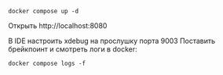 ```shell
docker compose up -d
```

Открыть http://localhost:8080

В IDE настроить xdebug на прослушку порта 9003
Поставить брейкпоинт и смотреть логи в docker:
```shell
docker compose logs -f
```
